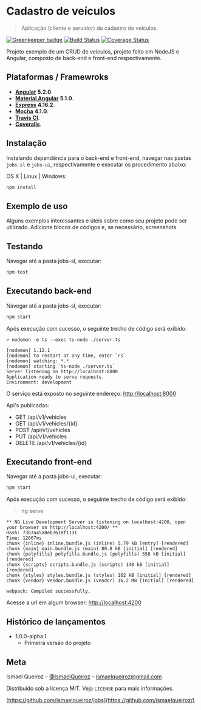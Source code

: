 # Cadastro de veículos
> Aplicação (cliente e servidor) de cadastro de veículos.

[![Greenkeeper badge](https://badges.greenkeeper.io/ismaelqueiroz/jobs.svg)](https://greenkeeper.io/)
[![Build Status](https://secure.travis-ci.org/ismaelqueiroz/jobs.png)](http://travis-ci.org/ismaelqueiroz/jobs)
[![Coverage Status](https://coveralls.io/repos/github/ismaelqueiroz/jobs/badge.svg)](https://coveralls.io/github/ismaelqueiroz/jobs)

Projeto exemplo de um CRUD de veículos, projeto feito em NodeJS e Angular, composto de back-end e front-end respectivamente.

Plataformas / Framewroks
-------------------------
* [**Angular**]('http://angular.io') **5.2.0**.
* [**Material Angular**]('https://material.angular.io') **5.1.0**.
* [**Express**]('https://express.io/') **4.16.2**.
* [**Mocha**]('https://mochajs.org//') **4.1.0**.
* [**Travis CI**]('https://travis-ci.org/').
* [**Coveralls**]('https://coveralls.io/').

## Instalação

Instalando dependência para o back-end e front-end, navegar nas pastas `jobs-sl` e `jobs-ui`, respectivamente e executar os procedimento abaixo:

OS X | Linux | Windows:

```sh
npm install
```

## Exemplo de uso

Alguns exemplos interessantes e úteis sobre como seu projeto pode ser utilizado. Adicione blocos de códigos e, se necessário, screenshots.

## Testando

Navegar até a pasta jobs-sl, executar:

```sh
npm test
```

## Executando back-end

Navegar até a pasta jobs-sl, executar:

```sh
npm start
```
Após execução com sucesso, o seguinte trecho de código será exibido:

```shell
> nodemon -e ts --exec ts-node ./server.ts

[nodemon] 1.12.1
[nodemon] to restart at any time, enter `rs`
[nodemon] watching: *.*
[nodemon] starting `ts-node ./server.ts`
Server listening on http://localhost:8000
Application ready to serve requests.
Environment: development
```
O serviço está exposto no seguinte endereço: [http://localhost:8000](http://localhost:8000)

Api's publicadas: 

* GET /api/v1/vehicles
* GET /api/v1/vehicles/{id}
* POST /api/v1/vehicles
* PUT /api/v1/vehicles
* DELETE /api/v1/vehicles/{id}

## Executando front-end

Navegar até a pasta jobs-ui, executar:

```sh
npm start
```
Após execução com sucesso, o seguinte trecho de código será exibido:

> ng serve

```shell
** NG Live Development Server is listening on localhost:4200, open your browser on http://localhost:4200/ **                                                         
Hash: 73b7a45a8eb7618f1131
Time: 12667ms
chunk {inline} inline.bundle.js (inline) 5.79 kB [entry] [rendered]
chunk {main} main.bundle.js (main) 80.8 kB [initial] [rendered]
chunk {polyfills} polyfills.bundle.js (polyfills) 558 kB [initial] [rendered]
chunk {scripts} scripts.bundle.js (scripts) 140 kB [initial] [rendered]
chunk {styles} styles.bundle.js (styles) 162 kB [initial] [rendered]
chunk {vendor} vendor.bundle.js (vendor) 16.2 MB [initial] [rendered]

webpack: Compiled successfully.
```

Acesse a url em algum browser: [http://localhost:4200](http://localhost:4200)

## Histórico de lançamentos

* 1.0.0-alpha.1
    * Primeira versão do projeto

## Meta

Ismael Queiroz – [@IsmaelQueiroz](https://twitter.com/isqueiroz) – ismaelqueiroz@gmail.com

Distribuído sob a licença MIT. Veja `LICENSE` para mais informações.

[https://github.com/ismaelqueiroz/jobs](https://github.com/ismaelqueiroz/)

[npm-image]: https://img.shields.io/npm/v/datadog-metrics.svg?style=flat-square
[npm-url]: https://npmjs.org/package/datadog-metrics
[npm-downloads]: https://img.shields.io/npm/dm/datadog-metrics.svg?style=flat-square
[travis-image]: https://img.shields.io/travis/dbader/node-datadog-metrics/master.svg?style=flat-square
[travis-url]: https://travis-ci.org/dbader/node-datadog-metrics